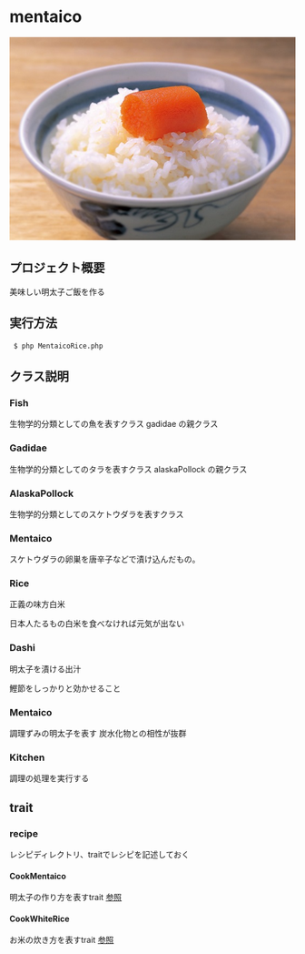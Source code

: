 # mentaico

![明太子ご飯！！！](img/mentaicoRice.jpg)

## プロジェクト概要

美味しい明太子ご飯を作る

## 実行方法

```sh
 $ php MentaicoRice.php
```

## クラス説明

### Fish

生物学的分類としての魚を表すクラス
gadidae の親クラス

### Gadidae

生物学的分類としてのタラを表すクラス
alaskaPollock の親クラス

### AlaskaPollock

生物学的分類としてのスケトウダラを表すクラス

### Mentaico

スケトウダラの卵巣を唐辛子などで漬け込んだもの。

### Rice

正義の味方白米

日本人たるもの白米を食べなければ元気が出ない

### Dashi

明太子を漬ける出汁

鰹節をしっかりと効かせること

### Mentaico

調理ずみの明太子を表す
炭水化物との相性が抜群

### Kitchen

調理の処理を実行する

## trait

### recipe

レシピディレクトリ、traitでレシピを記述しておく

#### CookMentaico

明太子の作り方を表すtrait
[参照](https://www.orangepage.net/daily/284)

#### CookWhiteRice

お米の炊き方を表すtrait
[参照](https://cookpad.com/cooking_basics/13326)
